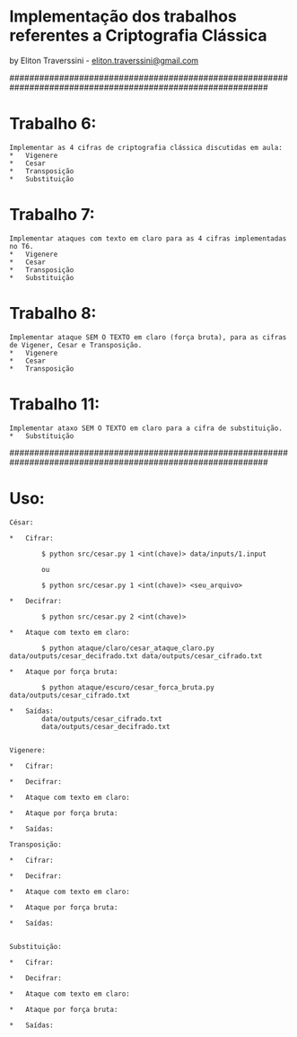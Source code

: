 # Implementação dos trabalhos referentes a Criptografia Clássica

by Eliton Traverssini - <eliton.traverssini@gmail.com>

############################################################################################################

# Trabalho 6: 
	Implementar as 4 cifras de criptografia clássica discutidas em aula:
	*	Vigenere
	*	Cesar
	*	Transposição 
	*	Substituição


# Trabalho 7: 
	Implementar ataques com texto em claro para as 4 cifras implementadas no T6.
	*	Vigenere
	*	Cesar
	*	Transposição 
	*	Substituição

# Trabalho 8:
	Implementar ataque SEM O TEXTO em claro (força bruta), para as cifras de Vigener, Cesar e Transposição.
	*	Vigenere
	*	Cesar
	*	Transposição

# Trabalho 11:
	Implementar ataxo SEM O TEXTO em claro para a cifra de substituição.
	*	Substituição

############################################################################################################

# Uso:
	
	César:
	
	*	Cifrar:

			$ python src/cesar.py 1 <int(chave)> data/inputs/1.input

			ou

			$ python src/cesar.py 1 <int(chave)> <seu_arquivo>

	*	Decifrar:

			$ python src/cesar.py 2 <int(chave)>

	*	Ataque com texto em claro:
			
			$ python ataque/claro/cesar_ataque_claro.py data/outputs/cesar_decifrado.txt data/outputs/cesar_cifrado.txt

	*	Ataque por força bruta:

			$ python ataque/escuro/cesar_forca_bruta.py data/outputs/cesar_cifrado.txt

	*	Saídas:
			data/outputs/cesar_cifrado.txt
			data/outputs/cesar_decifrado.txt


	Vigenere:
	
	*	Cifrar:

	*	Decifrar:

	*	Ataque com texto em claro:

	*	Ataque por força bruta:

	*	Saídas:

	Transposição:
	
	*	Cifrar:

	*	Decifrar:

	*	Ataque com texto em claro:

	*	Ataque por força bruta:
	
	*	Saídas:


	Substituição:
	
	*	Cifrar:

	*	Decifrar:

	*	Ataque com texto em claro:

	*	Ataque por força bruta:
	
	*	Saídas:
